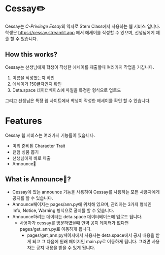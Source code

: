 # Cessay✏️
Cessay는 *C-Privilege Essay*의 약자로 Stem Class에서 사용하는 웹 서비스 입니다. 학생은 https://cessay.streamlit.app 에서 에세이를 작성할 수 있으며, 선생님에게 제출 할 수 있습니다.

## How this works?
Cessay는 선생님에게 학생이 작성한 에세이를 제출할때 여러가지 작업을 거칩니다.
1. 이름을 작성했는지 확인
2. 에세이가 150글자인지 확인
3. Deta.space 데이터베이스에 파일을 특정한 형식으로 업로드

그리고 선생님은 특정 웹 사이트에서 학생이 작성한 에세이를 확인 할 수 있습니다.

# Features
Cessay 웹 서비스는 여러가지 기능들이 있습니다.
- 미리 준비된 Character Trait
- 랜덤 성품 뽑기
- 선생님에게 바로 제출
- Announce📢

## What is Announce📢?
- Cessay에 있는 announce 기능을 사용하여 Cessay를 사용하는 모든 사용자에게 공지를 할 수 있습니다.
- Announce페이지는 pages/ann.py에 위치해 있으며, 관리자는 3가지 형식인 Info, Notice, Warning 형식으로 공지를 할 수 있습니다.
- Announce하려는 데이터는 deta.space 데이터베이스에 업로드 됩니다.
  - 사용자가 cessay를 방문하였을때 만약 공지 데이터가 없다면 pages/get_ann.py로 이동하게 됩니다.
    - pages/get_ann.py페이지에서 사용자는 deta.space에서 공지 내용을 받게 되고 그 다음에 원래 페이지인 main.py로 이동하게 됩니다. 그러면 사용자는 공지 내용을 받을 수 있게 됩니다.
